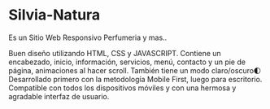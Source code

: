 # Silvia-Natura

Es un Sitio Web Responsivo Perfumeria y mas..

Buen diseño utilizando HTML, CSS y JAVASCRIPT. Contiene un encabezado, inicio, información, servicios, menú,  contacto y un pie de página, animaciones al hacer scroll. También tiene un modo claro/oscuro🌓 Desarrollado primero con la metodología Mobile First, luego para escritorio. Compatible con todos los dispositivos móviles y con una hermosa y agradable interfaz de usuario.
